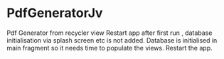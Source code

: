 # PdfGeneratorJv
Pdf Generator from recycler view
Restart app after first run , database initialisation via splash screen etc is not added. Database is initialised in main fragment so it needs time to populate the views. Restart the app.
